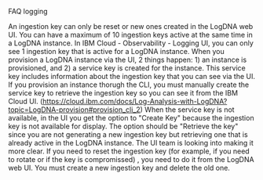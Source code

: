 



FAQ logging


An ingestion key can only be reset or new ones created in the LogDNA web UI. You can have a maximum of 10 ingestion keys active at the same time in a LogDNA instance.
In IBM Cloud - Observability - Logging UI, you can only see 1 ingestion key that is active for a LogDNA instance.
When you provision a LogDNA instance via the UI, 2 things happen: 1) an instance is provisioned, and 2) a service  key is created for the instance. This service key includes information about the ingestion key that you can see via the UI.
If you provision an instance thorugh the CLI, you must manually create the service key to retrieve the ingestion key so you can see it from the IBM Cloud UI. (https://cloud.ibm.com/docs/Log-Analysis-with-LogDNA?topic=LogDNA-provision#provision_cli_2)
When the service key is not available, in the UI you get the option to "Create Key" because the ingestion key is not available for display. The option should be "Retrieve the key" since you are not generating a new ingestion key but retrieving one that is already active in the LogDNA instance.   The UI team is looking into making it more clear.
If you need to reset the ingestion key (for example, if you need to rotate or if the key is compromissed) , you need to do it from the LogDNA web UI. You must create a new ingestion key and delete the old one.

